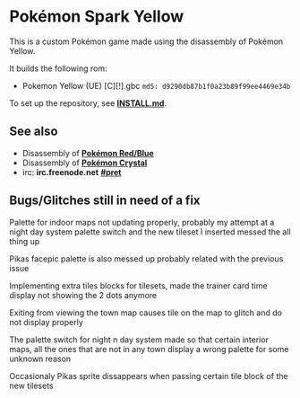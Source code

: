 # Pokémon Spark Yellow

This is a custom Pokémon game made using the disassembly of Pokémon Yellow.

It builds the following rom:

* Pokemon Yellow (UE) [C][!].gbc  `md5: d9290db87b1f0a23b89f99ee4469e34b`

To set up the repository, see [**INSTALL.md**](INSTALL.md).


## See also

* Disassembly of [**Pokémon Red/Blue**][pokered]
* Disassembly of [**Pokémon Crystal**][pokecrystal]
* irc: **irc.freenode.net** [**#pret**][irc]

[pokered]: https://github.com/iimarckus/pokered
[pokecrystal]: https://github.com/kanzure/pokecrystal
[irc]: https://kiwiirc.com/client/irc.freenode.net/?#pret

## Bugs/Glitches still in need of a fix
Palette for indoor maps not updating properly, probably my attempt at a night day system palette switch and the new tileset I inserted messed the all thing up

Pikas facepic palette is also messed up probably related with the previous issue

Implementing extra tiles blocks for tilesets, made the trainer card time display not showing the 2 dots anymore

Exiting from viewing the town map causes tile on the map to glitch and do not display properly

The palette switch for night n day system made so that certain interior maps, all the ones that are not in any town display a wrong palette for some unknown reason

Occasionaly Pikas sprite dissappears when passing certain tile block of the new tilesets

